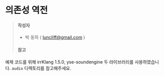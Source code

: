 ﻿# 의존성 역전

> #### 작성자
>   - 박 동하 ( luncliff@gmail.com )
> #### 참고
>

예제 코드를 위해 irrKlang 1.5.0, yse-soundengine 두 라이브러리를 사용하였습니다. `audio` 디렉토리를 참고해주세요.

